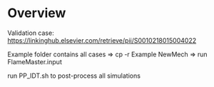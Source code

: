 # Overview

Validation case:    https://linkinghub.elsevier.com/retrieve/pii/S0010218015004022


Example folder contains all cases
=> cp -r Example NewMech
=> run FlameMaster.input

run PP_IDT.sh to post-process all simulations
